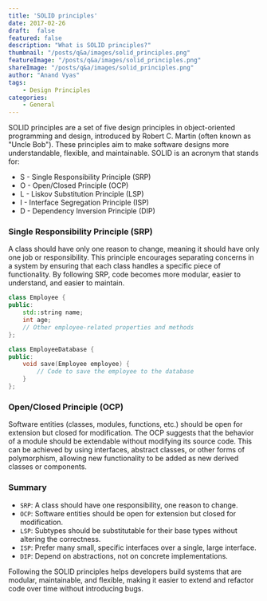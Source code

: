 ```yaml
---
title: 'SOLID principles'
date: 2017-02-26
draft:  false   
featured: false  
description: "What is SOLID principles?"
thumbnail: "/posts/q&a/images/solid_principles.png"
featureImage: "/posts/q&a/images/solid_principles.png" 
shareImage: "/posts/q&a/images/solid_principles.png"
author: "Anand Vyas"
tags:
    - Design Principles
categories:     
    - General
---
```

 
SOLID principles are a set of five design principles in object-oriented programming and design, introduced by Robert C. Martin (often known as "Uncle Bob"). These principles aim to make software designs more understandable, flexible, and maintainable. SOLID is an acronym that stands for:

- S - Single Responsibility Principle (SRP)
- O - Open/Closed Principle (OCP)
- L - Liskov Substitution Principle (LSP)
- I - Interface Segregation Principle (ISP)
- D - Dependency Inversion Principle (DIP)

### Single Responsibility Principle (SRP)
A class should have only one reason to change, meaning it should have only one job or responsibility. This principle encourages separating concerns in a system by ensuring that each class handles a specific piece of functionality. By following SRP, code becomes more modular, easier to understand, and easier to maintain.

```cpp
class Employee {
public:
    std::string name;
    int age;
    // Other employee-related properties and methods
};

class EmployeeDatabase {
public:
    void save(Employee employee) {
        // Code to save the employee to the database
    }
};

```

### Open/Closed Principle (OCP)
Software entities (classes, modules, functions, etc.) should be open for extension but closed for modification. The OCP suggests that the behavior of a module should be extendable without modifying its source code. This can be achieved by using interfaces, abstract classes, or other forms of polymorphism, allowing new functionality to be added as new derived classes or components.

### Summary
- `SRP`: A class should have one responsibility, one reason to change.
- `OCP`: Software entities should be open for extension but closed for modification.
- `LSP`: Subtypes should be substitutable for their base types without altering the correctness.
- `ISP`: Prefer many small, specific interfaces over a single, large interface.
- `DIP`: Depend on abstractions, not on concrete implementations.

Following the SOLID principles helps developers build systems that are modular, maintainable, and flexible, making it easier to extend and refactor code over time without introducing bugs.



